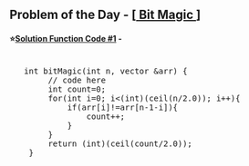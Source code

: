 ## Problem of the Day - [<a href="https://practice.geeksforgeeks.org/problems/ed0422e992899f3f46340ce97b0090683ceebd67/1"> Bit Magic </a>]


#### ⭐<ins>Solution Function Code #1</ins> -
<pre>

   int bitMagic(int n, vector<int> &arr) {
        // code here
        int count=0;
        for(int i=0; i<(int)(ceil(n/2.0)); i++){
            if(arr[i]!=arr[n-1-i]){
                count++;
            }
        }
        return (int)(ceil(count/2.0));
    }
</pre>
